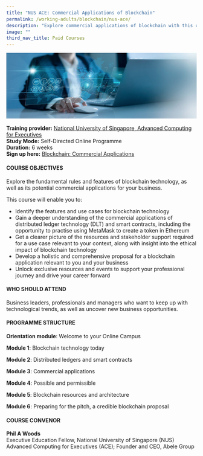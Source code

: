 ```yaml
---
title: "NUS ACE: Commercial Applications of Blockchain"
permalink: /working-adults/blockchain/nus-ace/
description: "Explore commercial applications of blockchain with this online course "
image: ""
third_nav_title: Paid Courses
---
```

![Online course on commercial applications of blockchain](/images/oct%202022/blockchain.png)

**Training provider:** [National University of Singapore, Advanced Computing for Executives](https://ace.nus.edu.sg/self-directed-online-programmes/)<br>
**Study Mode:** Self-Directed Online Programme   
**Duration:** 6 weeks <br>
**Sign up here:** [Blockchain: Commercial Applications](https://www.getsmarter.com/products/national-university-of-singapore-blockchain-commercial-applications-online-short-course#course-brochure)

#### **COURSE OBJECTIVES**

Explore the fundamental rules and features of blockchain technology, as well as its potential commercial applications for your business.

This course will enable you to: 

* Identify the features and use cases for blockchain technology 
* Gain a deeper understanding of the commercial applications of distributed ledger technology (DLT) and smart contracts, including the opportunity to practise using MetaMask to create a token in Ethereum
* Get a clearer picture of the resources and stakeholder support required for a use case relevant to your context, along with insight into the ethical impact of blockchain technology
* Develop a holistic and comprehensive proposal for a blockchain application relevant to you and your business
* Unlock  exclusive resources and events to support your professional journey and drive your career forward

#### **WHO SHOULD ATTEND**

Business leaders, professionals and managers who want to keep up with technological trends, as well as uncover new business opportunities. 

#### **PROGRAMME STRUCTURE**

**Orientation module**: Welcome to your Online Campus

**Module 1**: Blockchain technology today

**Module 2**: Distributed ledgers and smart contracts

**Module 3**: Commercial applications

**Module 4**: Possible and permissible

**Module 5**: Blockchain resources and architecture

**Module 6**: Preparing for the pitch, a credible blockchain proposal

#### **COURSE CONVENOR**
**Phil A Woods**<br>
Executive Education Fellow, National University of Singapore (NUS) Advanced Computing for Executives (ACE); Founder and CEO, Abele Group